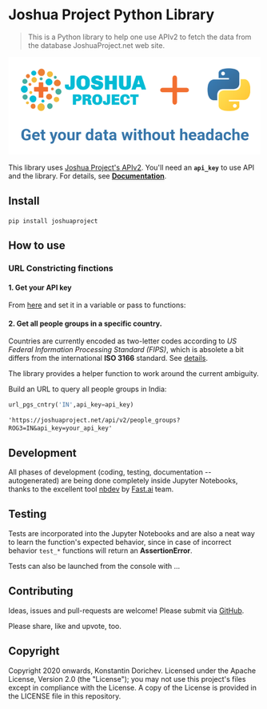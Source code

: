 # Joshua Project Python Library
> This is a Python library to help one use APIv2 to fetch the data from the database JoshuaProject.net web site.


![](logo-800x300.png)

This library uses [Joshua Project's APIv2](https://joshuaproject.net/api/v2).
You'll need an **`api_key`** to use API and the library.
For details, see [**Documentation**](https://joshuaproject.net/api/v2/documentation).

## Install

`pip install joshuaproject`

## How to use

### URL Constricting finctions

#### 1. Get your API key

From [here](https://joshuaproject.net/api/v2) and set it in a variable or pass to functions:

#### 2. Get all people groups in a specific country. 

Countries are currently encoded as two-letter codes according to *US Federal Information Processing Standard (FIPS)*, which is absolete a bit differs from the international **ISO 3166** standard. See [details](https://www.geodatasource.com/resources/tutorials/international-country-code-fips-versus-iso-3166/).

The library provides a helper function to work around the current ambiguity.

Build an URL to query all people groups in India:

```python
url_pgs_cntry('IN',api_key=api_key)
```




    'https://joshuaproject.net/api/v2/people_groups?ROG3=IN&api_key=your_api_key'



## Development

All phases of development (coding, testing, documentation -- autogenerated) are being done completely inside Jupyter Notebooks, thanks to the excellent tool [nbdev](https://nbdev.fast.ai/) by [Fast.ai](https://www.fast.ai/) team.

## Testing

Tests are incorporated into the Jupyter Notebooks and are also a neat way to learn the function's expected behavior, since in case of incorrect behavior `test_*` functions will return an **AssertionError**.

Tests can also be launched from the console with ...

## Contributing

Ideas, issues and pull-requests are welcome! Please submit via [GitHub](https://github.com/kdorichev/joshuaproject).

Please share, like and upvote, too.

## Copyright

Copyright 2020 onwards, Konstantin Dorichev. Licensed under the Apache License, Version 2.0 (the "License"); you may not use this project's files except in compliance with the License. A copy of the License is provided in the LICENSE file in this repository.
